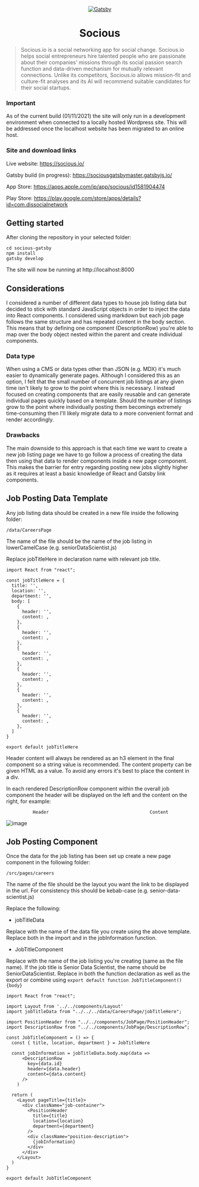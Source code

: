 <p align="center">
  <a href="https://socious.io/">
    <img alt="Gatsby" src="https://media-exp1.licdn.com/dms/image/C560BAQH4gHoQxIBVvA/company-logo_200_200/0/1630919891632?e=1643241600&v=beta&t=dagbkNMv02QTDeVuvmRyjsDSsOvkqrdnoJyiSIaMWoU" />
  </a>
</p>
<h1 align="center">
  Socious
</h1>

> Socious.io is a social networking app for social change. Socious.io helps social entrepreneurs hire talented people who are passionate about their companies’ missions through its social passion search function and data-driven mechanism for mutually relevant connections. Unlike its competitors, Socious.io allows mission-fit and culture-fit analyses and its AI will recommend suitable candidates for their social startups.

### Important

As of the current build (01/11/2021) the site will only run in a development environment when connected to a locally hosted Wordpress site. This will be addressed once the localhost website has been migrated to an online host.

### Site and download links

Live website: https://socious.io/

Gatsby build (in progress): https://sociousgatsbymaster.gatsbyjs.io/

App Store: https://apps.apple.com/jp/app/socious/id1581904474

Play Store: https://play.google.com/store/apps/details?id=com.dissocialnetwork

## Getting started

After cloning the repository in your selected folder:

    cd socious-gatsby
    npm install
    gatsby develop

The site will now be running at http://localhost:8000

## Considerations

I considered a number of different data types to house job listing data but decided to stick with standard JavaScript objects in order to inject the data into React components. I considered using markdown but each job page follows the same structure and has repeated content in the body section. This means that by defining one component (DescriptionRow) you're able to map over the body object nested within the parent and create individual components.

### Data type

When using a CMS or data types other than JSON (e.g. MDX) it's much easier to dynamically generate pages. Although I considered this as an option, I felt that the small number of concurrent job listings at any given time isn't likely to grow to the point where this is necessary. I instead focused on creating components that are easily reusable and can generate individual pages quickly based on a template. Should the number of listings grow to the point where individually posting them becomings extremely time-consuming then I'll likely migrate data to a more convenient format and render accordingly.

### Drawbacks

The main downside to this approach is that each time we want to create a new job listing page we have to go follow a process of creating the data then using that data to render components inside a new page component. This makes the barrier for entry regarding posting new jobs slightly higher as it requires at least a basic knowledge of React and Gatsby link components.

## Job Posting Data Template

Any job listing data should be created in a new file inside the following folder:

``/data/CareersPage``

The name of the file should be the name of the job listing in lowerCamelCase (e.g. seniorDataScientist.js)

Replace jobTitleHere in declaration name with relevant job title.

    import React from "react";

    const jobTitleHere = {
      title: '',
      location: '',
      department: '',
      body: [
        {
          header: '',
          content: ,
        },
        {
          header: '',
          content: ,
        },
        {
          header: '',
          content: ,
        },
        {
          header: '',
          content: ,
        },
        {
          header: '',
          content: ,
        },
        {
          header: '',
          content: ,
        },
      ]
    }

    export default jobTitleHere
    
Header content will always be rendered as an h3 element in the final component so a string value is recommended. The content property can be given HTML as a value. To avoid any errors it's best to place the content in a div.

In each rendered DescriptionRow component within the overall job component the header will be displayed on the left and the content on the right, for example:

              Header                                      Content

![image](https://user-images.githubusercontent.com/32938384/138551176-d3f9cd06-0577-42b0-b628-5b44dbd1a1ef.png)

    
## Job Posting Component

Once the data for the job listing has been set up create a new page component in the following folder:

``/src/pages/careers``

The name of the file should be the layout you want the link to be displayed in the url. For consistency this should be kebab-case (e.g. senior-data-scientist.js)

Replace the following:

- jobTitleData

Replace with the name of the data file you create using the above template. Replace both in the import and in the jobInformation function.

- JobTitleComponent

Replace with the name of the job listing you're creating (same as the file name). If the job title is Senior Data Scientist, the name should be SeniorDataScientist. Replace in both the function declaration as well as the export or combine using ``export default function JobTitleComponent() {body}``

```
import React from "react";

import Layout from '../../components/Layout'
import jobTitleData from "../../../data/CareersPage/jobTitleHere";

import PositionHeader from "../../components/JobPage/PositionHeader";
import DescriptionRow from "../../components/JobPage/DescriptionRow";

const JobTitleComponent = () => {
  const { title, location, department } = JobTitleHere

  const jobInformation = jobTitleData.body.map(data =>
      <DescriptionRow
        key={data.id}
        header={data.header}
        content={data.content}
      />
    )

  return (
    <Layout pageTitle={title}>
      <div className="job-container">
        <PositionHeader
          title={title}
          location={location}
          department={department}
        />
        <div className="position-description">
          {jobInformation}
        </div>
      </div>
    </Layout>
  )
}

export default JobTitleComponent
```
